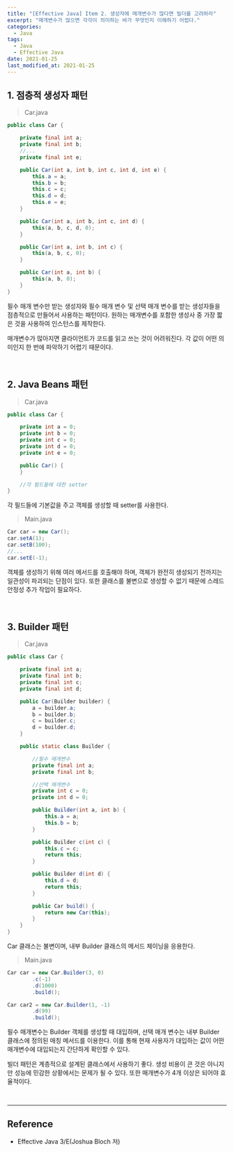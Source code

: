 ```yaml
---
title: "[Effective Java] Item 2. 생성자에 매개변수가 많다면 빌더를 고려하라"
excerpt: "매개변수가 많으면 각각이 의미하는 바가 무엇인지 이해하기 어렵다."
categories:
  - Java
tags:
  - Java
  - Effective Java
date: 2021-01-25
last_modified_at: 2021-01-25
---
```


## 1. 점층적 생성자 패턴

> Car.java


```java
public class Car {

    private final int a;
    private final int b;
    //...
    private final int e;

    public Car(int a, int b, int c, int d, int e) {
        this.a = a;
        this.b = b;
        this.c = c;
        this.d = d;
        this.e = e;
    }

    public Car(int a, int b, int c, int d) {
        this(a, b, c, d, 0);
    }

    public Car(int a, int b, int c) {
        this(a, b, c, 0);
    }

    public Car(int a, int b) {
        this(a, b, 0);
    }
}
```

필수 매개 변수만 받는 생성자와 필수 매개 변수 및 선택 매개 변수를 받는 생성자들을 점층적으로 만들어서 사용하는 패턴이다. 원하는 매개변수를 포함한 생성사 중 가장 짧은 것을 사용하여 인스턴스를 제작한다.

매개변수가 많아지면 클라이언트가 코드를 읽고 쓰는 것이 어려워진다. 각 값이 어떤 의미인지 한 번에 파악하기 어렵기 때문이다.

<br>

## 2. Java Beans 패턴

> Car.java

```java
public class Car {

    private int a = 0;
    private int b = 0;
    private int c = 0;
    private int d = 0;
    private int e = 0;

    public Car() {
    }

    //각 필드들에 대한 setter
}
```

각 필드들에 기본값을 주고 객체를 생성할 때 setter를 사용한다.

> Main.java

```java
Car car = new Car();
car.setA(1);
car.setB(100);
//...
car.setE(-1);
```

객체를 생성하기 위해 여러 메서드를 호출해야 하며, 객체가 완전히 생성되기 전까지는 일관성이 파괴되는 단점이 있다. 또한 클래스를 불변으로 생성할 수 없기 때문에 스레드 안정성 추가 작업이 필요하다.

<br>

## 3. Builder 패턴

> Car.java

```java
public class Car {

    private final int a;
    private final int b;
    private final int c;
    private final int d;

    public Car(Builder builder) {
        a = builder.a;
        b = builder.b;
        c = builder.c;
        d = builder.d;
    }

    public static class Builder {

        //필수 매개변수
        private final int a;
        private final int b;

        //선택 매개변수
        private int c = 0;
        private int d = 0;

        public Builder(int a, int b) {
            this.a = a;
            this.b = b;
        }

        public Builder c(int c) {
            this.c = c;
            return this;
        }

        public Builder d(int d) {
            this.d = d;
            return this;
        }

        public Car build() {
            return new Car(this);
        }
    }
}
```

Car 클래스는 불변이며, 내부 Builder 클래스의 메서드 체이닝을 응용한다.

> Main.java

```java
Car car = new Car.Builder(3, 0)
        .c(-1)
        .d(1000)
        .build();

Car car2 = new Car.Builder(1, -1)
        .d(99)
        .build();
```

필수 매개변수는 Builder 객체를 생성할 때 대입하며, 선택 매개 변수는 내부 Builder 클래스에 정의된 매칭 메서드를 이용한다. 이를 통해 현재 사용자가 대입하는 값이 어떤 매개변수에 대입되는지 간단하게 확인할 수 있다.

빌더 패턴은 계층적으로 설계된 클래스에서 사용하기 좋다. 생성 비용이 큰 것은 아니지만 성능에 민감한 상황에서는 문제가 될 수 있다. 또한 매개변수가 4개 이상은 되어야 효율적이다.

<br>

---

## Reference

* Effective Java 3/E(Joshua Bloch 저)
